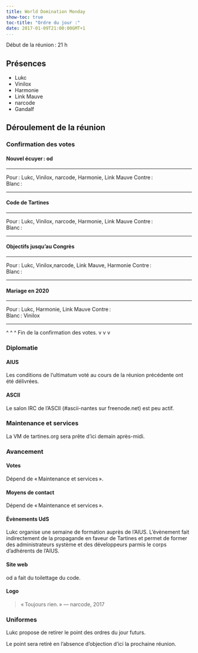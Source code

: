 ```yaml
---
title: World Domination Monday
show-toc: true
toc-title: "Ordre du jour :"
date: 2017-01-09T21:00:00GMT+1
...
```



Début de la réunion : 21 h

## Présences

  - Lukc
  - Vinilox
  - Harmonie
  - Link Mauve
  - narcode
  - Gandalf

## Déroulement de la réunion

### Confirmation des votes

#### Nouvel écuyer : od

--------   -----------------------------------------------------------
Pour :     Lukc, Vinilox, narcode, Harmonie, Link Mauve
Contre :   
Blanc :    
--------   -----------------------------------------------------------

#### Code de Tartines

--------   -----------------------------------------------------------
Pour :     Lukc, Vinilox, narcode, Harmonie, Link Mauve
Contre :   
Blanc :    
--------   -----------------------------------------------------------

#### Objectifs jusqu’au Congrès

--------   -----------------------------------------------------------
Pour :     Lukc, Vinilox,narcode, Link Mauve, Harmonie
Contre :   
Blanc :    
--------   -----------------------------------------------------------

#### Mariage en 2020

--------   -----------------------------------------------------------
Pour :     Lukc, Harmonie, Link Mauve
Contre :   
Blanc :    Vinilox
--------   -----------------------------------------------------------

^  ^  ^
Fin de la confirmation des votes.
v  v  v

### Diplomatie

#### AIUS

Les conditions de l’ultimatum voté au cours de la réunion précédente ont été délivrées.

#### ASCII

Le salon IRC de l’ASCII (#ascii-nantes sur freenode.net) est peu actif.

### Maintenance et services

La VM de tartines.org sera prête d’ici demain après-midi.

### Avancement

#### Votes

Dépend de « Maintenance et services ».

#### Moyens de contact

Dépend de « Maintenance et services ».

#### Évènements UdS

Lukc organise une semaine de formation auprès de l’AIUS.
L’évènement fait indirectement de la propagande en faveur de Tartines et permet de former des administrateurs système et des développeurs parmis le corps d’adhérents de l’AIUS.

#### Site web

od a fait du toilettage du code.

#### Logo

> « Toujours rien. » — narcode, 2017

### Uniformes

Lukc propose de retirer le point des ordres du jour futurs.

Le point sera retiré en l’absence d’objection d’ici la prochaine réunion.


